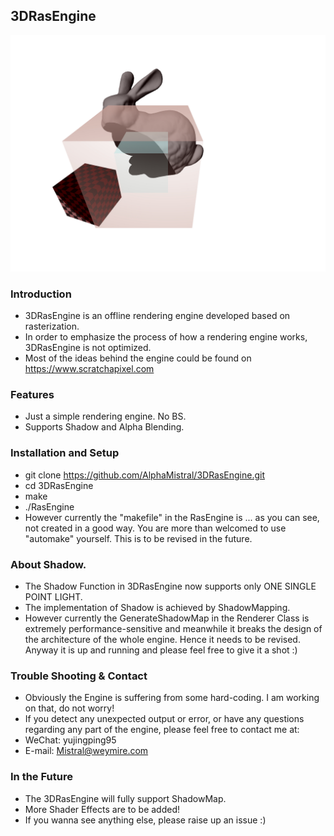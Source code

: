 ## 3DRasEngine

![Sample Image](Sample.jpg)

### Introduction
* 3DRasEngine is an offline rendering engine developed based on rasterization. 
* In order to emphasize the process of how a rendering engine works, 3DRasEngine is not optimized. 
* Most of the ideas behind the engine could be found on https://www.scratchapixel.com

### Features
* Just a simple rendering engine. No BS. 
* Supports Shadow and Alpha Blending. 

### Installation and Setup
* git clone https://github.com/AlphaMistral/3DRasEngine.git
* cd 3DRasEngine
* make
* ./RasEngine
* However currently the "makefile" in the RasEngine is ... as you can see, not created in a good way. You are more than welcomed to use "automake" yourself. This is to be revised in the future. 

### About Shadow.
* The Shadow Function in 3DRasEngine now supports only ONE SINGLE POINT LIGHT. 
* The implementation of Shadow is achieved by ShadowMapping. 
* However currently the GenerateShadowMap in the Renderer Class is extremely performance-sensitive and meanwhile it breaks the design of the architecture of the whole engine. Hence it needs to be revised. Anyway it is up and running and please feel free to give it a shot :)

### Trouble Shooting & Contact
* Obviously the Engine is suffering from some hard-coding. I am working on that, do not worry! 
* If you detect any unexpected output or error, or have any questions regarding any part of the engine, please feel free to contact me at:
* WeChat: yujingping95
* E-mail: Mistral@weymire.com 

### In the Future
* The 3DRasEngine will fully support ShadowMap. 
* More Shader Effects are to be added! 
* If you wanna see anything else, please raise up an issue :) 

